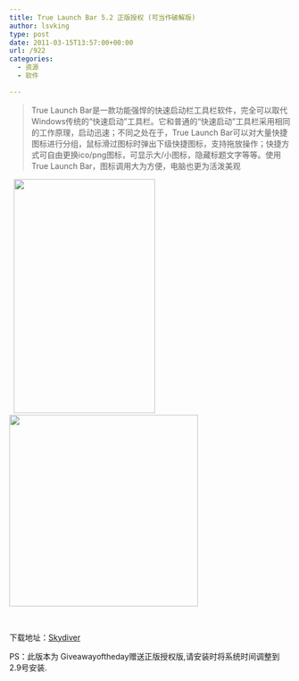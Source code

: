 ```yaml
---
title: True Launch Bar 5.2 正版授权 (可当作破解版)
author: lsvking
type: post
date: 2011-03-15T13:57:00+00:00
url: /922
categories:
  - 资源
  - 软件

---
```

> True Launch Bar是一款功能强悍的快速启动栏工具栏软件，完全可以取代Windows传统的“快速启动”工具栏。它和普通的“快速启动”工具栏采用相同的工作原理，启动迅速；不同之处在于，True Launch Bar可以对大量快捷图标进行分组，鼠标滑过图标时弹出下级快捷图标，支持拖放操作；快捷方式可自由更换ico/png图标，可显示大/小图标，隐藏标题文字等等。使用True Launch Bar，图标调用大为方便，电脑也更为活泼美观

&#160; <img src="http://www.truelaunchbar.com/assets/components/gallery/files/2010/08/win-7.png" width="253" height="419" />&#160;  <img src="http://www.truelaunchbar.com/assets/components/gallery/files/2010/12/control-panel.jpg" width="338" height="343" />

&#160;

下载地址：[Skydiver][1]

PS：此版本为 Giveawayoftheday赠送正版授权版,请安装时将系统时间调整到2.9号安装.

 [1]: http://cid-d95d59e0a78b1c85.office.live.com/self.aspx/%E8%BD%AF%E4%BB%B6/True%20Launch%20Bar%5E_v5.2.zip